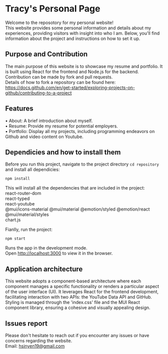 # Tracy's Personal Page

Welcome to the reposotory for my personal website! \
This website provides some personal information and details about my experiences, providing visitors with insight into who I am. Below, you'll find information about the project and instructions on how to set it up.

## Purpose and Contribution

The main purpose of this website is to showcase my resume and portfolio. It is built using React for the frontend and Node.js for the backend.\
Contribution can be made by fork and pull requests.\
Details of how to fork a repository can be found here: https://docs.github.com/en/get-started/exploring-projects-on-github/contributing-to-a-project 


## Features

• About: A brief introduction about myself. \
• Resume: Provide my resume for potential employers. \
• Portfolio: Display all my projects, including programming endeavors on Github and video content on Youtube.

## Dependicies and how to install them

Before you run this project, navigate to the project directory `cd repository` and install all dependicies:

```
npm install
```

This will install all the dependencies that are included in the project: \
react-router-dom \
react-typed \
react-youtube \
@mui/icons-material @mui/material @emotion/styled @emotion/react @mui/material/styles \
chart.js


Fianlly, run the project:

 ```
 npm start
```

Runs the app in the development mode.\
Open [http://localhost:3000](http://localhost:3000) to view it in the browser.


## Application architecture

This website adopts a component-based architecture where each component manages a specific functionality or renders a particular aspect of the user interface (UI). It leverages React for the frontend development, facilitating interaction with two APIs: the YouTube Data API and GitHub. Styling is managed through the 'index.css' file and the MUI React component library, ensuring a cohesive and visually appealing design.

## Issues report

Please don't hesitate to reach out if you encounter any issues or have concerns regarding the website. \
Email: hsinyen19@gmail.com
